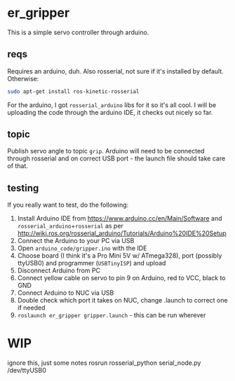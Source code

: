 # er_gripper
This is a simple servo controller through arduino.

## reqs
Requires an arduino, duh. Also rosserial, not sure if it's installed by default. Otherwise:
```bash
sudo apt-get install ros-kinetic-rosserial
```

For the arduino, I got `rosserial_arduino` libs for it so it's all cool. I will be uploading the code through the arduino IDE, it checks out nicely so far.

## topic
Publish servo angle to topic `grip`.
Arduino will need to be connected through rosserial and on correct USB port - the launch file should take care of that.

## testing
If you really want to test, do the following:
1. Install Arduino IDE from https://www.arduino.cc/en/Main/Software and `rosserial_arduino`+`rosserial` as per http://wiki.ros.org/rosserial_arduino/Tutorials/Arduino%20IDE%20Setup
2. Connect the Arduino to your PC via USB
3. Open `arduino_code/gripper.ino` with the IDE
4. Choose board (I think it's a Pro Mini 5V w/ ATmega328), port (possibly ttyUSB0) and programmer (`USBTinyISP`) and upload
5. Disconnect Arduino from PC
6. Connect yellow cable on servo to pin 9 on Arduino, red to VCC, black to GND
7. Connect Arduino to NUC via USB
8. Double check which port it takes on NUC, change .launch to correct one if needed
9. `roslaunch er_gripper gripper.launch` - this can be run wherever


# WIP
ignore this, just some notes
rosrun rosserial_python serial_node.py /dev/ttyUSB0
